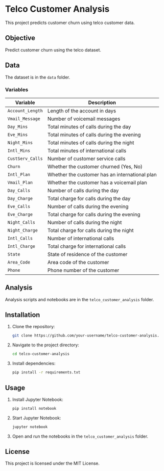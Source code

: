 # Telco Customer Analysis

This project predicts customer churn using telco customer data.

## Objective

Predict customer churn using the telco dataset.

## Data

The dataset is in the `data` folder.

### Variables

| Variable           | Description                                      |
|--------------------|--------------------------------------------------|
| `Account_Length`   | Length of the account in days                    |
| `Vmail_Message`    | Number of voicemail messages                     |
| `Day_Mins`         | Total minutes of calls during the day            |
| `Eve_Mins`         | Total minutes of calls during the evening        |
| `Night_Mins`       | Total minutes of calls during the night          |
| `Intl_Mins`        | Total minutes of international calls             |
| `CustServ_Calls`   | Number of customer service calls                 |
| `Churn`            | Whether the customer churned (Yes, No)           |
| `Intl_Plan`        | Whether the customer has an international plan   |
| `Vmail_Plan`       | Whether the customer has a voicemail plan        |
| `Day_Calls`        | Number of calls during the day                   |
| `Day_Charge`       | Total charge for calls during the day            |
| `Eve_Calls`        | Number of calls during the evening               |
| `Eve_Charge`       | Total charge for calls during the evening        |
| `Night_Calls`      | Number of calls during the night                 |
| `Night_Charge`     | Total charge for calls during the night          |
| `Intl_Calls`       | Number of international calls                    |
| `Intl_Charge`      | Total charge for international calls             |
| `State`            | State of residence of the customer               |
| `Area_Code`        | Area code of the customer                        |
| `Phone`            | Phone number of the customer                     |

## Analysis

Analysis scripts and notebooks are in the `telco_customer_analysis` folder.

## Installation

1. Clone the repository:
    ```bash
    git clone https://github.com/your-username/telco-customer-analysis.git
    ```
2. Navigate to the project directory:
    ```bash
    cd telco-customer-analysis
    ```
3. Install dependencies:
    ```bash
    pip install -r requirements.txt
    ```

## Usage

1. Install Jupyter Notebook:
    ```bash
    pip install notebook
    ```
2. Start Jupyter Notebook:
    ```bash
    jupyter notebook
    ```
3. Open and run the notebooks in the `telco_customer_analysis` folder.

## License

This project is licensed under the MIT License.

